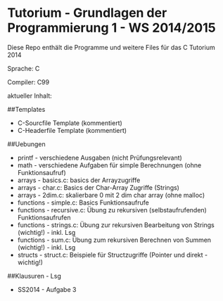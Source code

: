 Tutorium - Grundlagen der Programmierung 1 - WS 2014/2015
================================================

Diese Repo enthält die Programme und weitere Files für das C Tutorium 2014

Sprache:  C

Compiler: C99

aktueller Inhalt:

##Templates
 * C-Sourcfile Template (kommentiert)
 * C-Headerfile Template (kommentiert)

##Uebungen
 * printf - verschiedene Ausgaben (nicht Prüfungsrelevant)
 * math - verschiedene Aufgaben für simple Berechnungen (ohne Funktionsaufruf)
 * arrays - basics.c: basics der Arrayzugriffe
 * arrays - char.c: Basics der Char-Array Zugriffe (Strings)
 * arrays - 2dim.c: skalierbare 0 mit 2 dim char array (ohne malloc)
 * functions - simple.c: Basics Funktionsaufrufe
 * functions - recursive.c: Übung zu rekursiven (selbstaufrufenden) Funktionsaufrufen
 * functions - strings.c: Übung zur rekursiven Bearbeitung von Strings (wichtig!) - inkl. Lsg
 * functions - sum.c: Übung zum rekursiven Berechnen von Summen (wichtig!) - inkl. Lsg
 * structs - struct.c: Beispiele für Structzugriffe (Pointer und direkt - wichtig!)

##Klausuren - Lsg
 * SS2014 - Aufgabe 3
 